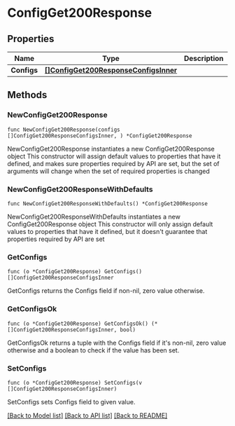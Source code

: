 # ConfigGet200Response

## Properties

Name | Type | Description | Notes
------------ | ------------- | ------------- | -------------
**Configs** | [**[]ConfigGet200ResponseConfigsInner**](ConfigGet200ResponseConfigsInner.md) |  | 

## Methods

### NewConfigGet200Response

`func NewConfigGet200Response(configs []ConfigGet200ResponseConfigsInner, ) *ConfigGet200Response`

NewConfigGet200Response instantiates a new ConfigGet200Response object
This constructor will assign default values to properties that have it defined,
and makes sure properties required by API are set, but the set of arguments
will change when the set of required properties is changed

### NewConfigGet200ResponseWithDefaults

`func NewConfigGet200ResponseWithDefaults() *ConfigGet200Response`

NewConfigGet200ResponseWithDefaults instantiates a new ConfigGet200Response object
This constructor will only assign default values to properties that have it defined,
but it doesn't guarantee that properties required by API are set

### GetConfigs

`func (o *ConfigGet200Response) GetConfigs() []ConfigGet200ResponseConfigsInner`

GetConfigs returns the Configs field if non-nil, zero value otherwise.

### GetConfigsOk

`func (o *ConfigGet200Response) GetConfigsOk() (*[]ConfigGet200ResponseConfigsInner, bool)`

GetConfigsOk returns a tuple with the Configs field if it's non-nil, zero value otherwise
and a boolean to check if the value has been set.

### SetConfigs

`func (o *ConfigGet200Response) SetConfigs(v []ConfigGet200ResponseConfigsInner)`

SetConfigs sets Configs field to given value.



[[Back to Model list]](../README.md#documentation-for-models) [[Back to API list]](../README.md#documentation-for-api-endpoints) [[Back to README]](../README.md)


